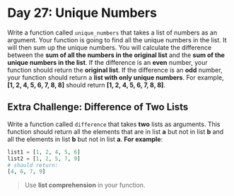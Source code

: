 # Day 27: Unique Numbers  

Write a function called `unique_numbers` that takes a list of numbers as an argument. Your function is going to find all the unique numbers in the list. It will then sum up the unique numbers. You will calculate the difference between the **sum of all the numbers in the original list** and the **sum of the unique numbers in the list**. If the difference is an **even** number, your function should return the **original list**. If the difference is an **odd** number, your function should return a **list with only unique numbers**. For example, **\[1, 2, 4, 5, 6, 7, 8, 8]** should return **\[1, 2, 4, 5, 6, 7, 8, 8]**.

## Extra Challenge: Difference of Two Lists

Write a function  called `difference` that takes **two** lists as arguments. This function should return all the elements that are in list **a** but not in list **b** and all the elements in list **b** but not in list **a**. **For example**:

```python
list1 = [1, 2, 4, 5, 6]
list2 = [1, 2, 5, 7, 9]
# should return:
[4, 6, 7, 9]
```

> Use **list comprehension** in your function.
